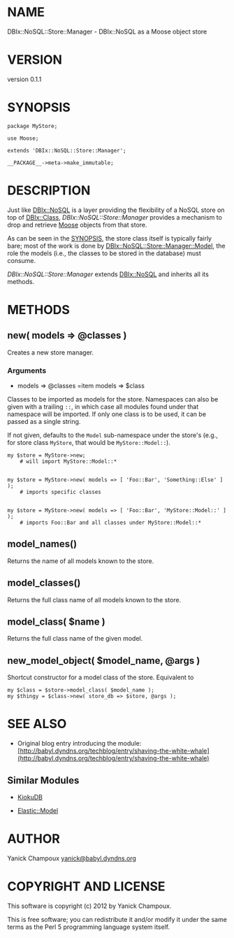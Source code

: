 # NAME

DBIx::NoSQL::Store::Manager - DBIx::NoSQL as a Moose object store 

# VERSION

version 0.1.1

# SYNOPSIS

    package MyStore;

    use Moose;

    extends 'DBIx::NoSQL::Store::Manager';

    __PACKAGE__->meta->make_immutable;

# DESCRIPTION

Just like [DBIx::NoSQL](http://search.cpan.org/perldoc?DBIx::NoSQL) is a layer providing the
flexibility of a NoSQL store on top of [DBIx::Class](http://search.cpan.org/perldoc?DBIx::Class), _DBIx::NoSQL::Store::Manager_
provides a mechanism to drop and retrieve [Moose](http://search.cpan.org/perldoc?Moose) objects from that store.

As can be seen in the [SYNOPSIS](#pod_SYNOPSIS), the store class itself is typically fairly
bare; most of the work is done by [DBIx::NoSQL::Store::Manager::Model](http://search.cpan.org/perldoc?DBIx::NoSQL::Store::Manager::Model), the
role the models (i.e., the classes to be stored in the database) must consume.

_DBIx::NoSQL::Store::Manager_ extends [DBIx::NoSQL](http://search.cpan.org/perldoc?DBIx::NoSQL) and inherits all its
methods.

# METHODS

## new( models => \@classes )

Creates a new store manager.

### Arguments

- models => \@classes
=item models => $class

Classes to be imported as models for the store. Namespaces can also be given
with a trailing `::`, in which case all modules found under that namespace
will be imported.  If only one class is to be used, it can be passed as a
single string.

If not given, defaults
to the `Model` sub-namespace under the store's (e.g., for store
class `MyStore`, that would be `MyStore::Model::`). 

    my $store = MyStore->new; 
        # will import MyStore::Model::*
    

    my $store = MyStore->new( models => [ 'Foo::Bar', 'Something::Else' ] );
        # imports specific classes
        

    my $store = MyStore->new( models => [ 'Foo::Bar', 'MyStore::Model::' ] );
        # imports Foo::Bar and all classes under MyStore::Model::*

## model_names()

Returns the name of all models known to the store.

## model_classes()

Returns the full class name of all models known to the store.

## model_class( $name )

Returns the full class name of the given model.

## new_model_object( $model_name, @args )

Shortcut constructor for a model class of the store. Equivalent to

    my $class = $store->model_class( $model_name );
    my $thingy = $class->new( store_db => $store, @args );

# SEE ALSO

* Original blog entry introducing the module: [http://babyl.dyndns.org/techblog/entry/shaving-the-white-whale](http://babyl.dyndns.org/techblog/entry/shaving-the-white-whale)

## Similar Modules

* [KiokuDB](http://search.cpan.org/perldoc?KiokuDB)

* [Elastic::Model](http://search.cpan.org/perldoc?Elastic::Model)

# AUTHOR

Yanick Champoux <yanick@babyl.dyndns.org>

# COPYRIGHT AND LICENSE

This software is copyright (c) 2012 by Yanick Champoux.

This is free software; you can redistribute it and/or modify it under
the same terms as the Perl 5 programming language system itself.
